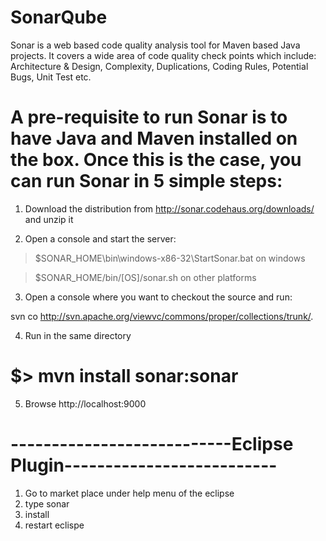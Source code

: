# SonarQube
Sonar is a web based code quality analysis tool for Maven based Java projects. It covers a wide area of code quality check points which include: Architecture & Design, Complexity, Duplications, Coding Rules, Potential Bugs, Unit Test etc.


# A pre-requisite to run Sonar is to have Java and Maven installed on the box. Once this is the case, you can run Sonar in 5 simple steps:

1. Download the distribution from http://sonar.codehaus.org/downloads/ and unzip it

2. Open a console and start the server:

> $SONAR_HOME\bin\windows-x86-32\StartSonar.bat on windows

> $SONAR_HOME/bin/[OS]/sonar.sh on other platforms

3. Open a console where you want to checkout the source and run:

svn co http://svn.apache.org/viewvc/commons/proper/collections/trunk/.

4. Run in the same directory
# $>      mvn install sonar:sonar 


5. Browse http://localhost:9000

# ---------------------------Eclipse Plugin--------------------------
1) Go to market place under help menu of the eclipse
2) type sonar
3) install
4) restart eclispe

